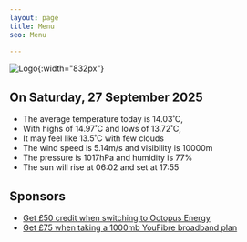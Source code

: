 ```yaml
---
layout: page
title: Menu
seo: Menu

---
```


![Logo](/images/logo.jpg){:width="832px"}

<!-- weather_marker starts -->
## On Saturday, 27 September 2025

- The average temperature today is 14.03˚C,
- With highs of 14.97˚C and lows of 13.72˚C,
- It may feel like 13.5˚C with few clouds
- The wind speed is 5.14m/s and visibility is 10000m
- The pressure is 1017hPa and humidity is 77%
- The sun will rise at 06:02 and set at 17:55

<!-- weather_marker ends -->

## Sponsors

- [Get £50 credit when switching to Octopus Energy](https://bit.ly/3oD1nnS)
- [Get £75 when taking a 1000mb YouFibre broadband plan](https://aklam.io/91zWhU?)
